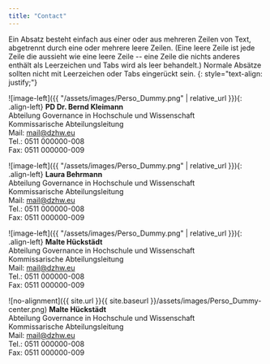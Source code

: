 ```yaml
---
title: "Contact"
---
```


Ein Absatz besteht einfach aus einer oder aus mehreren Zeilen von Text, abgetrennt durch eine oder mehrere leere Zeilen. (Eine leere Zeile ist jede Zeile die aussieht wie eine leere Zeile -- eine Zeile die nichts anderes enthält als Leerzeichen und Tabs wird als leer behandelt.) Normale Absätze sollten nicht mit Leerzeichen oder Tabs eingerückt sein.
{: style="text-align: justify;"}


![image-left]({{ "/assets/images/Perso_Dummy.png" | relative_url }}){: .align-left}
**PD Dr. Bernd Kleimann**<br>
Abteilung Governance in Hochschule und Wissenschaft<br>
Kommissarische Abteilungsleitung<br>
Mail: mail@dzhw.eu<br>
Tel.: 0511 000000-008<br>
Fax: 0511 000000-009

![image-left]({{ "/assets/images/Perso_Dummy.png" | relative_url }}){: .align-left}
**Laura Behrmann**<br>
Abteilung Governance in Hochschule und Wissenschaft<br>
Kommissarische Abteilungsleitung<br>
Mail: mail@dzhw.eu<br>
Tel.: 0511 000000-008<br>
Fax: 0511 000000-009

![image-left]({{ "/assets/images/Perso_Dummy.png" | relative_url }}){: .align-left}
**Malte Hückstädt**<br>
Abteilung Governance in Hochschule und Wissenschaft<br>
Kommissarische Abteilungsleitung<br>
Mail: mail@dzhw.eu<br>
Tel.: 0511 000000-008<br>
Fax: 0511 000000-009


![no-alignment]({{ site.url }}{{ site.baseurl }}/assets/images/Perso_Dummy-center.png)
**Malte Hückstädt**<br>
Abteilung Governance in Hochschule und Wissenschaft<br>
Kommissarische Abteilungsleitung<br>
Mail: mail@dzhw.eu<br>
Tel.: 0511 000000-008<br>
Fax: 0511 000000-009
